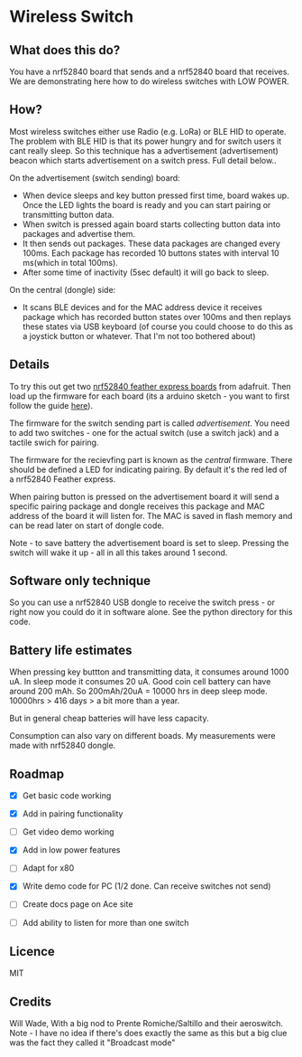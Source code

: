 # Wireless Switch

## What does this do?

You have a nrf52840 board that sends and a nrf52840 board that receives. We are demonstrating here how to do wireless switches with LOW POWER. 

## How?

Most wireless switches either use Radio (e.g. LoRa) or BLE HID to operate. The problem with BLE HID is that its power hungry and for switch users it cant really sleep. So this technique has a advertisement (advertisement) beacon which starts advertisement on a switch press. Full detail below.. 

On the advertisement (switch sending) board:
- When device sleeps and key button pressed first time, board wakes up. Once the LED lights the board is ready and you can start pairing or transmitting button data.
- When switch is pressed again board starts collecting button data into packages and advertise them.
- It then sends out packages. These data packages are changed every 100ms. Each package has recorded 10 buttons states with interval 10 ms(which in total 100ms).
- After some time of inactivity (5sec default) it will go back to sleep.

On the central (dongle) side:
- It scans BLE devices and for the MAC address device it receives package which has recorded button states over 100ms and then replays these states via USB keyboard (of course you could choose to do this as a joystick button or whatever. That I'm not too bothered about)


## Details

To try this out get two [nrf52840 feather express boards](https://www.adafruit.com/product/4062) from adafruit. Then load up the firmware for each board (its a arduino sketch - you want to first follow the guide [here](https://learn.adafruit.com/introducing-the-adafruit-nrf52840-feather/arduino-bsp-setup)). 

The firmware for the switch sending part is called *advertisement*. You need to add two switches -  one for the actual switch (use a switch jack) and a tactile swich for pairing. 

The firmware for the recievfing part is known as the *central* firmware. There should be defined a LED for indicating pairing. By default it's the red led of a nrf52840 Feather express.

When pairing button is pressed on the advertisement board it will send a specific pairing package and dongle receives this package and MAC address of the board it will listen for. The MAC is saved in flash memory and can be read later on start of dongle code.

Note - to save battery the advertisement board is set to sleep. Pressing the switch will wake it up - all in all this takes around 1 second. 

## Software only technique

So you can use a nrf52840 USB dongle to receive the switch press - or right now you could do it in software alone. See the python directory for this code. 

## Battery life estimates

When pressing key buttton and transmitting data, it consumes around 1000 uA.
In sleep mode it consumes 20 uA.
Good coin cell battery can have around 200 mAh.
So 200mAh/20uA = 10000 hrs in deep sleep mode.
10000hrs > 416 days > a bit more than a year.

But in general cheap batteries will have less capacity.

Consumption can also vary on different boads. My measurements were made with nrf52840 dongle.


## Roadmap

- [x] Get basic code working
- [x] Add in pairing functionality
- [ ] Get video demo working
- [x] Add in low power features
- [ ] Adapt for x80 
- [x] Write demo code for PC (1/2 done. Can receive switches not send)
- [ ] Create docs page on Ace site
- [ ] Add ability to listen for more than one switch


## Licence

MIT

## Credits 

Will Wade, With a big nod to Prente Romiche/Saltillo and their aeroswitch. Note  - I have no idea if there's does exactly the same as this but a big clue was the fact they called it "Broadcast mode" 
